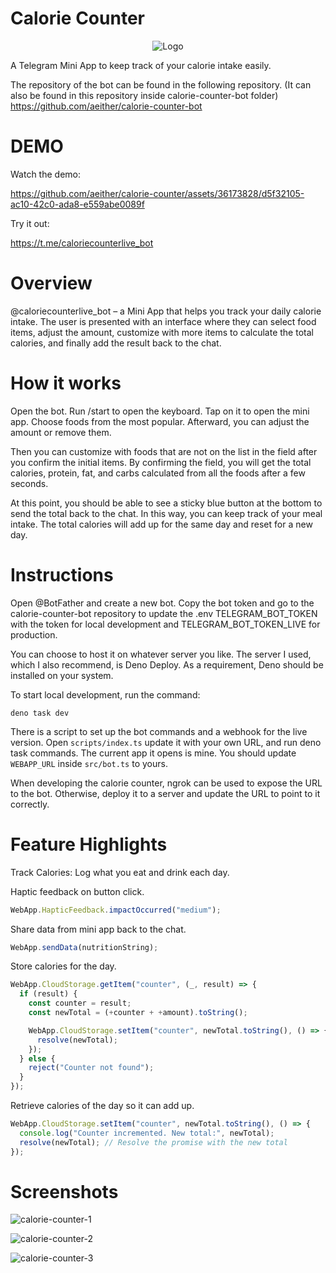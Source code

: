 # Calorie Counter

<div align="center">
    <img src="https://github.com/aeither/calorie-counter/assets/36173828/150dac35-bae7-4604-bdf6-e24e0001d065" alt="Logo" >
</div>

A Telegram Mini App to keep track of your calorie intake easily.

The repository of the bot can be found in the following repository. (It can also be found in this repository inside calorie-counter-bot folder)
https://github.com/aeither/calorie-counter-bot

# DEMO

Watch the demo:

https://github.com/aeither/calorie-counter/assets/36173828/d5f32105-ac10-42c0-ada8-e559abe0089f

Try it out:

https://t.me/caloriecounterlive_bot

# Overview

@caloriecounterlive_bot – a Mini App that helps you track your daily calorie intake. The user is presented with an interface where they can select food items, adjust the amount, customize with more items to calculate the total calories, and finally add the result back to the chat.

# How it works

Open the bot. Run /start to open the keyboard. Tap on it to open the mini app. Choose foods from the most popular. Afterward, you can adjust the amount or remove them. 

Then you can customize with foods that are not on the list in the field after you confirm the initial items. By confirming the field, you will get the total calories, protein, fat, and carbs calculated from all the foods after a few seconds. 

At this point, you should be able to see a sticky blue button at the bottom to send the total back to the chat. In this way, you can keep track of your meal intake. The total calories will add up for the same day and reset for a new day.

# Instructions

Open @BotFather and create a new bot.
Copy the bot token and go to the calorie-counter-bot repository to update the .env TELEGRAM_BOT_TOKEN with the token for local development and TELEGRAM_BOT_TOKEN_LIVE for production. 

You can choose to host it on whatever server you like. The server I used, which I also recommend, is Deno Deploy.
As a requirement, Deno should be installed on your system. 

To start local development, run the command: 

```text 
deno task dev
```

There is a script to set up the bot commands and a webhook for the live version.
Open `scripts/index.ts` update it with your own URL, and run deno task commands. The current app it opens is mine. You should update `WEBAPP_URL` inside `src/bot.ts` to yours.

When developing the calorie counter, ngrok can be used to expose the URL to the bot. Otherwise, deploy it to a server and update the URL to point to it correctly.

# Feature Highlights

Track Calories: Log what you eat and drink each day.

Haptic feedback on button click.

```js
WebApp.HapticFeedback.impactOccurred("medium");
```

Share data from mini app back to the chat.

```js
WebApp.sendData(nutritionString);
```

Store calories for the day.

```js
WebApp.CloudStorage.getItem("counter", (_, result) => {
  if (result) {
    const counter = result;
    const newTotal = (+counter + +amount).toString();

    WebApp.CloudStorage.setItem("counter", newTotal.toString(), () => {
      resolve(newTotal);
    });
  } else {
    reject("Counter not found");
  }
});
```

Retrieve calories of the day so it can add up.

```js
WebApp.CloudStorage.setItem("counter", newTotal.toString(), () => {
  console.log("Counter incremented. New total:", newTotal);
  resolve(newTotal); // Resolve the promise with the new total
});
```

# Screenshots

![calorie-counter-1](https://github.com/aeither/calorie-counter/assets/36173828/0c9562d4-efc6-4a0e-aa84-e749b6372eab)

![calorie-counter-2](https://github.com/aeither/calorie-counter/assets/36173828/68788834-d9fd-4ea7-92c9-ee219741a423)

![calorie-counter-3](https://github.com/aeither/calorie-counter/assets/36173828/0c2af894-ae51-4f86-841a-5f8a51359cc5)

